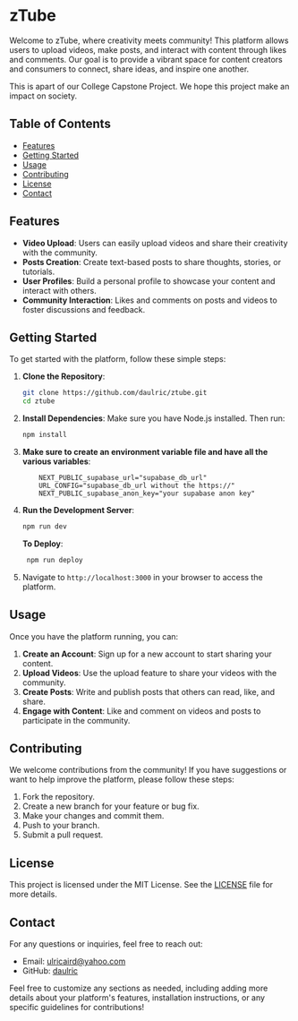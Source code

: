 # zTube

Welcome to zTube, where creativity meets community! This platform allows users to upload videos, make posts, and interact with content through likes and comments. Our goal is to provide a vibrant space for content creators and consumers to connect, share ideas, and inspire one another.

This is apart of our College Capstone Project. We hope this project make an impact on society.

## Table of Contents
- [Features](#features)
- [Getting Started](#getting-started)
- [Usage](#usage)
- [Contributing](#contributing)
- [License](#license)
- [Contact](#contact)

## Features
- **Video Upload**: Users can easily upload videos and share their creativity with the community.
- **Posts Creation**: Create text-based posts to share thoughts, stories, or tutorials.
- **User Profiles**: Build a personal profile to showcase your content and interact with others.
- **Community Interaction**: Likes and comments on posts and videos to foster discussions and feedback.

## Getting Started
To get started with the platform, follow these simple steps:

1. **Clone the Repository**:
   ```bash
   git clone https://github.com/daulric/ztube.git
   cd ztube
   ```

2. **Install Dependencies**: 
   Make sure you have Node.js installed. Then run:
   ```bash
   npm install
   ```

3. **Make sure to create an environment variable file and have all the various variables**:
    ```env
        NEXT_PUBLIC_supabase_url="supabase_db_url"
        URL_CONFIG="supabase_db_url without the https://"
        NEXT_PUBLIC_supabase_anon_key="your supabase anon key"
    ```

3. **Run the Development Server**:
   ```bash
   npm run dev
   ```

   **To Deploy**:
   ```bash
    npm run deploy
   ```

4. Navigate to `http://localhost:3000` in your browser to access the platform.

## Usage
Once you have the platform running, you can:

1. **Create an Account**: Sign up for a new account to start sharing your content.
2. **Upload Videos**: Use the upload feature to share your videos with the community.
3. **Create Posts**: Write and publish posts that others can read, like, and share.
4. **Engage with Content**: Like and comment on videos and posts to participate in the community.

## Contributing
We welcome contributions from the community! If you have suggestions or want to help improve the platform, please follow these steps:

1. Fork the repository.
2. Create a new branch for your feature or bug fix.
3. Make your changes and commit them.
4. Push to your branch.
5. Submit a pull request.

## License
This project is licensed under the MIT License. See the [LICENSE](LICENSE) file for more details.

## Contact
For any questions or inquiries, feel free to reach out:

- Email: ulricaird@yahoo.com
- GitHub: [daulric](https://github.com/daulric)

Feel free to customize any sections as needed, including adding more details about your platform's features, installation instructions, or any specific guidelines for contributions!

